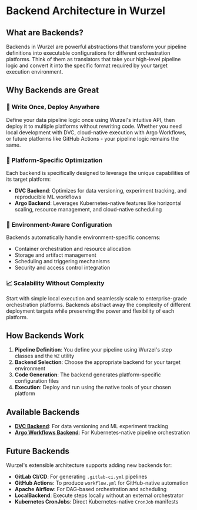 # Backend Architecture in Wurzel

## What are Backends?

Backends in Wurzel are powerful abstractions that transform your pipeline definitions into executable configurations for different orchestration platforms. Think of them as translators that take your high-level pipeline logic and convert it into the specific format required by your target execution environment.

## Why Backends are Great

### 🚀 **Write Once, Deploy Anywhere**

Define your data pipeline logic once using Wurzel's intuitive API, then deploy it to multiple platforms without rewriting code. Whether you need local development with DVC, cloud-native execution with Argo Workflows, or future platforms like GitHub Actions - your pipeline logic remains the same.

### 🔧 **Platform-Specific Optimization**

Each backend is specifically designed to leverage the unique capabilities of its target platform:

- **DVC Backend**: Optimizes for data versioning, experiment tracking, and reproducible ML workflows
- **Argo Backend**: Leverages Kubernetes-native features like horizontal scaling, resource management, and cloud-native scheduling

### 🎯 **Environment-Aware Configuration**

Backends automatically handle environment-specific concerns:

- Container orchestration and resource allocation
- Storage and artifact management
- Scheduling and triggering mechanisms
- Security and access control integration

### 📈 **Scalability Without Complexity**

Start with simple local execution and seamlessly scale to enterprise-grade orchestration platforms. Backends abstract away the complexity of different deployment targets while preserving the power and flexibility of each platform.

## How Backends Work

1. **Pipeline Definition**: You define your pipeline using Wurzel's step classes and the `WZ` utility
2. **Backend Selection**: Choose the appropriate backend for your target environment
3. **Code Generation**: The backend generates platform-specific configuration files
4. **Execution**: Deploy and run using the native tools of your chosen platform

## Available Backends

- **[DVC Backend](dvc.md)**: For data versioning and ML experiment tracking
- **[Argo Workflows Backend](argoworkflows.md)**: For Kubernetes-native pipeline orchestration

## Future Backends

Wurzel's extensible architecture supports adding new backends for:

- **GitLab CI/CD**: For generating `.gitlab-ci.yml` pipelines
- **GitHub Actions**: To produce `workflow.yml` for GitHub-native automation
- **Apache Airflow**: For DAG-based orchestration and scheduling
- **LocalBackend**: Execute steps locally without an external orchestrator
- **Kubernetes CronJobs**: Direct Kubernetes-native `CronJob` manifests
